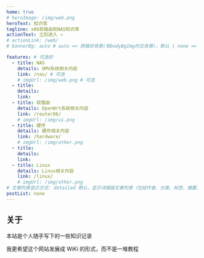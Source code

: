 ```yaml
---
home: true
# heroImage: /img/web.png
heroText: 知识库
tagline: x86软路由和NAS知识库
actionText: 立刻进入 →
# actionLink: /web/
# bannerBg: auto # auto => 网格纹背景(有bodyBgImg时无背景)，默认 | none => 无 | '大图地址' | background: 自定义背景样式       提示：如发现文本颜色不适应你的背景时可以到palette.styl修改$bannerTextColor变量

features: # 可选的
  - title: NAS
    details: OMV系统相关内容
    link: /nas/ # 可选
    # imgUrl: /img/web.png # 可选
  - title: 
    details: 
    link: 
  - title: 软路由
    details: OpenWrt系统相关内容
    link: /router86/
    # imgUrl: /img/ui.png
  - title: 硬件
    details: 硬件相关内容
    link: /hardware/
    # imgUrl: /img/other.png
  - title: 
    details: 
    link: 
  - title: Linux
    details: Linux相关内容
    link: /linux/
    # imgUrl: /img/other.png
# 文章列表显示方式: detailed 默认，显示详细版文章列表（包括作者、分类、标签、摘要、分页等）| simple => 显示简约版文章列表（仅标题和日期）| none 不显示文章列表
postList: none
---
```


## 关于

本站是个人随手写下的一些知识记录

我更希望这个网站发展成 WiKi 的形式，而不是一堆教程
